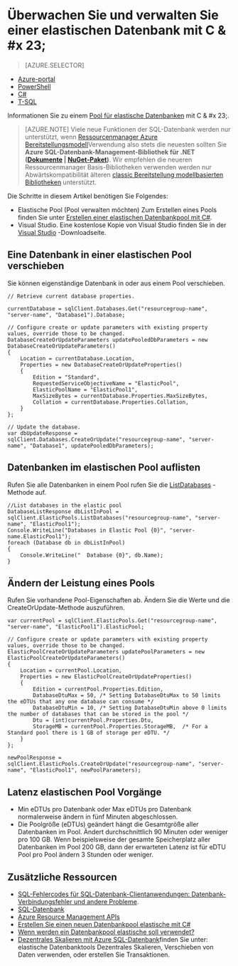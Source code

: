 <properties
    pageTitle="Überwachen und Verwalten einer elastischen Datenbank mit C# | Microsoft Azure"
    description="Verwenden Sie C#-Datenbank Entwicklungstechniken zum Verwalten eines elastischen Datenbankpool Azure SQL-Datenbank."
    services="sql-database"
    documentationCenter=""
    authors="stevestein"
    manager="jhubbard"
    editor=""/>

<tags
    ms.service="sql-database"
    ms.devlang="NA"
    ms.topic="article"
    ms.tgt_pltfrm="csharp"
    ms.workload="data-management"
    ms.date="10/04/2016"
    ms.author="sstein"/>

# <a name="monitor-and-manage-an-elastic-database-pool-with-cx23"></a>Überwachen Sie und verwalten Sie einer elastischen Datenbank mit C & #x 23; 

> [AZURE.SELECTOR]
- [Azure-portal](sql-database-elastic-pool-manage-portal.md)
- [PowerShell](sql-database-elastic-pool-manage-powershell.md)
- [C#](sql-database-elastic-pool-manage-csharp.md)
- [T-SQL](sql-database-elastic-pool-manage-tsql.md)


Informationen Sie zu einem [Pool für elastische Datenbanken](sql-database-elastic-pool.md) mit C & #x 23;. 

>[AZURE.NOTE] Viele neue Funktionen der SQL-Datenbank werden nur unterstützt, wenn [Ressourcenmanager Azure Bereitstellungsmodell](../azure-resource-manager/resource-group-overview.md)Verwendung also stets die neuesten sollten Sie **Azure SQL-Datenbank-Management-Bibliothek für .NET ([Dokumente](https://msdn.microsoft.com/library/azure/mt349017.aspx) | [NuGet-Paket](https://www.nuget.org/packages/Microsoft.Azure.Management.Sql))**. Wir empfehlen die neueren Ressourcenmanager Basis-Bibliotheken verwenden werden nur Abwärtskompatibilität älteren [classic Bereitstellung modellbasierten Bibliotheken](https://www.nuget.org/packages/Microsoft.WindowsAzure.Management.Sql) unterstützt.

Die Schritte in diesem Artikel benötigen Sie Folgendes:

- Elastische Pool (Pool verwalten möchten) Zum Erstellen eines Pools finden Sie unter [Erstellen einer elastischen Datenbankpool mit C#](sql-database-elastic-pool-create-csharp.md).
- Visual Studio. Eine kostenlose Kopie von Visual Studio finden Sie in der [Visual Studio](https://www.visualstudio.com/downloads/download-visual-studio-vs) -Downloadseite.


## <a name="move-a-database-into-an-elastic-pool"></a>Eine Datenbank in einer elastischen Pool verschieben

Sie können eigenständige Datenbank in oder aus einem Pool verschieben.  

    // Retrieve current database properties.

    currentDatabase = sqlClient.Databases.Get("resourcegroup-name", "server-name", "Database1").Database;

    // Configure create or update parameters with existing property values, override those to be changed.
    DatabaseCreateOrUpdateParameters updatePooledDbParameters = new DatabaseCreateOrUpdateParameters()
    {
        Location = currentDatabase.Location,
        Properties = new DatabaseCreateOrUpdateProperties()
        {
            Edition = "Standard",
            RequestedServiceObjectiveName = "ElasticPool",
            ElasticPoolName = "ElasticPool1",
            MaxSizeBytes = currentDatabase.Properties.MaxSizeBytes,
            Collation = currentDatabase.Properties.Collation,
        }
    };

    // Update the database.
    var dbUpdateResponse = sqlClient.Databases.CreateOrUpdate("resourcegroup-name", "server-name", "Database1", updatePooledDbParameters);

## <a name="list-databases-in-an-elastic-pool"></a>Datenbanken im elastischen Pool auflisten

Rufen Sie alle Datenbanken in einem Pool rufen Sie die [ListDatabases](https://msdn.microsoft.com/library/microsoft.azure.management.sql.elasticpooloperationsextensions.listdatabases) -Methode auf.

    //List databases in the elastic pool
    DatabaseListResponse dbListInPool = sqlClient.ElasticPools.ListDatabases("resourcegroup-name", "server-name", "ElasticPool1");
    Console.WriteLine("Databases in Elastic Pool {0}", "server-name.ElasticPool1");
    foreach (Database db in dbListInPool)
    {
        Console.WriteLine("  Database {0}", db.Name);
    }

## <a name="change-performance-settings-of-a-pool"></a>Ändern der Leistung eines Pools

Rufen Sie vorhandene Pool-Eigenschaften ab. Ändern Sie die Werte und die CreateOrUpdate-Methode auszuführen.

    var currentPool = sqlClient.ElasticPools.Get("resourcegroup-name", "server-name", "ElasticPool1").ElasticPool;

    // Configure create or update parameters with existing property values, override those to be changed.
    ElasticPoolCreateOrUpdateParameters updatePoolParameters = new ElasticPoolCreateOrUpdateParameters()
    {
        Location = currentPool.Location,
        Properties = new ElasticPoolCreateOrUpdateProperties()
        {
            Edition = currentPool.Properties.Edition,
            DatabaseDtuMax = 50, /* Setting DatabaseDtuMax to 50 limits the eDTUs that any one database can consume */
            DatabaseDtuMin = 10, /* Setting DatabaseDtuMin above 0 limits the number of databases that can be stored in the pool */
            Dtu = (int)currentPool.Properties.Dtu,
            StorageMB = currentPool.Properties.StorageMB,  /* For a Standard pool there is 1 GB of storage per eDTU. */
        }
    };

    newPoolResponse = sqlClient.ElasticPools.CreateOrUpdate("resourcegroup-name", "server-name", "ElasticPool1", newPoolParameters);


## <a name="latency-of-elastic-pool-operations"></a>Latenz elastischen Pool Vorgänge

- Min eDTUs pro Datenbank oder Max eDTUs pro Datenbank normalerweise ändern in fünf Minuten abgeschlossen.
- Die Poolgröße (eDTUs) geändert hängt die Gesamtgröße aller Datenbanken im Pool. Ändert durchschnittlich 90 Minuten oder weniger pro 100 GB. Wenn beispielsweise der gesamte Speicherplatz aller Datenbanken im Pool 200 GB, dann der erwarteten Latenz ist für eDTU Pool pro Pool ändern 3 Stunden oder weniger.




## <a name="additional-resources"></a>Zusätzliche Ressourcen

- [SQL-Fehlercodes für SQL-Datenbank-Clientanwendungen: Datenbank-Verbindungsfehler und andere Probleme](sql-database-develop-error-messages.md).
- [SQL-Datenbank](https://azure.microsoft.com/documentation/services/sql-database/)
- [Azure Resource Management APIs](https://msdn.microsoft.com/library/azure/dn948464.aspx)
- [Erstellen Sie einen neuen Datenbankpool elastische mit C#](sql-database-elastic-pool-create-csharp.md)
- [Wenn werden ein Datenbankpool elastische soll verwendet?](sql-database-elastic-pool-guidance.md)
- [Dezentrales Skalieren mit Azure SQL-Datenbank](sql-database-elastic-scale-introduction.md)finden Sie unter: elastische Datenbanktools Dezentrales Skalieren, Verschieben von Daten verwenden, oder erstellen Sie Transaktionen.

